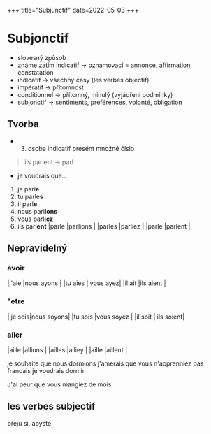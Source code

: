 +++
title="Subjunctif"
date=2022-05-03
+++
# Subjonctif 
- slovesný způsob
- známe zatím indicatif $\to$ oznamovací = annonce, affirmation, constatation
- indicatif $\to$ všechny časy (les verbes objectif)
- impératif $\to$ přítomnost
- conditionnel $\to$ přítomný, minulý (vyjádření podmínky)
- subjonctif $\to$ sentiments, preférences, volonté, obligation

## Tvorba 
- 3. osoba indicatif presént množné číslo 
> ils parlent $\to$ parl <br> 
- je voudrais que...
1. je parl**e**
2. tu parle**s**
3. il parl**e** 
4. nous parl**ions**
5. vous parl**iez**
6. ils parl**ent**
|parle |parlions |
|parles |parliez |
|parle |parlent |

## Nepravidelný
### avoir
|j'aie |nous ayons |
|tu aies | vous ayez|
|il ait |ils aient |
### ^etre
| je sois|nous soyons|
|tu sois |vous soyez |
|il soit  | ils soient|

### aller
|aille |allions |
|ailles |alliey |
|aille |aillent |

je souhaite que nous dormions
j'amerais que vous n'apprenniez pas francais
je voudrais dormir

J'ai peur que vous mangiez de mois



## les verbes subjectif
přeju si, abyste

